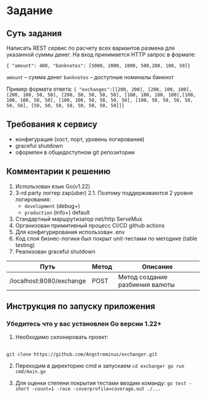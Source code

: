 # Задание

## Суть задания

Написать REST сервис по расчету всех вариантов размена для указанной суммы денег. На вход принимается HTTP запрос в формате:

``` { "amount": 400, "banknotes": [5000, 2000, 1000, 500,200, 100, 50]} ```

```amount``` – сумма денег
```banknotes``` – доступные номиналы банкнот

Пример формата ответа:
```{ "exchanges":[[200, 200], [200, 100, 100], [200, 100, 50, 50], [200, 50, 50, 50, 50], [100, 100, 100, 100],[100, 100, 100, 50, 50], [100, 100, 50, 50, 50, 50], [100, 50, 50, 50, 50, 50, 50], [50, 50, 50, 50, 50, 50, 50, 50]]}```

## Требования к сервису

- конфигурация (хост, порт, уровень логирования)
- graceful shutdown
- оформлен в общедоступном git репозитории

## Комментарии к решению

1. Использован язык Go(v1.22)
2. 3-rd party логгер zap(uber)
2.1. Поэтому поддерживаются 2 уровня логирования:
    - ```development``` (debug+)
    - ``` production ``` (info+) default
3. Стандартный маршрутизатор net/http ServeMux
4. Организован примитивный процесс CI/CD github actions
5. Для конфигурирования использован .env
6. Код слоя бизнес-логики был покрыт unit-тестами по методике (table testing)
7. Реализован graceful shutdown

| Путь | Метод | Описание |
| --- | --- | --- |
| /localhost:8080/exchange | POST | Метод создание разбиения  валюты |

## Инструкция по запуску приложения

### Убедитесь что у вас установлен Go версии 1.22+

1. Необходимо склонировать проект: 

##
    git clone https://github.com/Angstreminus/exchanger.git

2. Переходим в директорию cmd и запускаем ```cd exchanger go run cmd/main.go```

3. Для оценки степени покрытия тестами вводим команду: ``` go test -short -count=1 -race -coverprofile=coverage.out ./... ```

